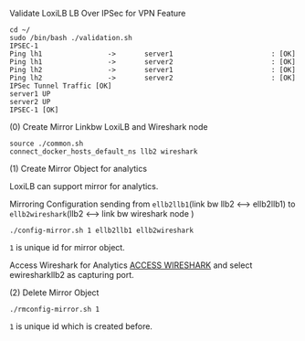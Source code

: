 

Validate LoxiLB LB Over IPSec for VPN Feature

```
cd ~/
sudo /bin/bash ./validation.sh
IPSEC-1
Ping lh1                ->       server1                        : [OK]
Ping lh1                ->       server2                        : [OK]
Ping lh2                ->       server1                        : [OK]
Ping lh2                ->       server2                        : [OK]
IPSec Tunnel Traffic [OK]
server1 UP
server2 UP
IPSEC-1 [OK]
```

(0) Create Mirror Linkbw LoxiLB and Wireshark node
```
source ./common.sh
connect_docker_hosts_default_ns llb2 wireshark
```

(1) Create Mirror Object for analytics

LoxiLB can support mirror for analytics. 

Mirroring Configuration sending from `ellb2llb1`(link bw llb2 <--> ellb2llb1) to `ellb2wireshark`(llb2 <--> link bw wireshark node )

```
./config-mirror.sh 1 ellb2llb1 ellb2wireshark
```

`1` is unique id for mirror object.

Access Wireshark for Analytics [ACCESS WIRESHARK]({{TRAFFIC_HOST1_3000}}) and select ewiresharkllb2 as capturing port.

(2) Delete Mirror Object

```
./rmconfig-mirror.sh 1 
```

`1` is unique id which is created before.



